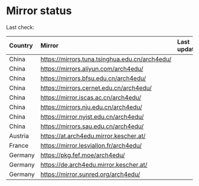 <script src="./time.js"></script>
# Mirror status
Last check: <script type="text/javascript">localize(1726364933.5549812);</script>

|Country|Mirror|Last update|
|:------|:-----|:----------|
|China|https://mirrors.tuna.tsinghua.edu.cn/arch4edu/|<script type="text/javascript">localize(1726339064);</script>|
|China|https://mirrors.aliyun.com/arch4edu/|<script type="text/javascript">localize(1726339064);</script>|
|China|https://mirrors.bfsu.edu.cn/arch4edu/|<script type="text/javascript">localize(1726339064);</script>|
|China|https://mirrors.cernet.edu.cn/arch4edu/|<script type="text/javascript">localize(1726339064);</script>|
|China|https://mirror.iscas.ac.cn/arch4edu/|<script type="text/javascript">localize(1726339064);</script>|
|China|https://mirrors.nju.edu.cn/arch4edu/|<script type="text/javascript">localize(1726296141);</script>|
|China|https://mirror.nyist.edu.cn/arch4edu/|<script type="text/javascript">localize(1726296141);</script>|
|China|https://mirrors.sau.edu.cn/arch4edu/|<script type="text/javascript">localize(1726339064);</script>|
|Austria|https://at.arch4edu.mirror.kescher.at/|<script type="text/javascript">localize(1726339064);</script>|
|France|https://mirror.lesviallon.fr/arch4edu/|<script type="text/javascript">localize(1726296141);</script>|
|Germany|https://pkg.fef.moe/arch4edu/|<script type="text/javascript">localize(1726339064);</script>|
|Germany|https://de.arch4edu.mirror.kescher.at/|<script type="text/javascript">localize(1726339064);</script>|
|Germany|https://mirror.sunred.org/arch4edu/|<script type="text/javascript">localize(1726339064);</script>|

<script src="./tablefilter/tablefilter.js"></script>
<script src="./table.js"></script>